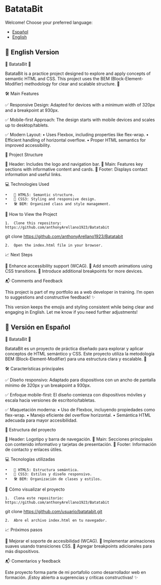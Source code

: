 # BatataBit

Welcome! Choose your preferred language:

- [Español](#versión-en-español)
- [English](#english-version)

## 📜 English Version

🌟 BatataBit 🌟

BatataBit is a practice project designed to explore and apply concepts of semantic HTML and CSS. This project uses the BEM (Block-Element-Modifier) methodology for clear and scalable structure. 🚀

🛠️ Main Features

✅ Responsive Design:
Adapted for devices with a minimum width of 320px and a breakpoint at 930px.

✅ Mobile-first Approach:
The design starts with mobile devices and scales up to desktop/tablets.

✅ Modern Layout:
	•	Uses Flexbox, including properties like flex-wrap.
	•	Efficient handling of horizontal overflow.
	•	Proper HTML semantics for improved accessibility.

📂 Project Structure

📌 Header: Includes the logo and navigation bar.
📌 Main: Features key sections with informative content and cards.
📌 Footer: Displays contact information and useful links.

💻 Technologies Used

	•	🧩 HTML5: Semantic structure.
	•	🎨 CSS3: Styling and responsive design.
	•	🛠️ BEM: Organized class and style management.

🚀 How to View the Project

	1.	Clone this repository: https://github.com/anthonyArellano1923/Batatabit

git clone https://github.com/anthonyArellano1923/Batatabit


	2.	Open the index.html file in your browser.

📈 Next Steps

🔧 Enhance accessibility support (WCAG).
🎥 Add smooth animations using CSS transitions.
📱 Introduce additional breakpoints for more devices.

📬 Comments and Feedback

This project is part of my portfolio as a web developer in training. I’m open to suggestions and constructive feedback! ✨

This version keeps the emojis and styling consistent while being clear and engaging in English. Let me know if you need further adjustments!


## 📜 Versión en Español

🌟 BatataBit 🌟

BatataBit es un proyecto de práctica diseñado para explorar y aplicar conceptos de HTML semántico y CSS. Este proyecto utiliza la metodología BEM (Block-Element-Modifier) para una estructura clara y escalable. 🚀

🛠️ Características principales

✅ Diseño responsivo:
Adaptado para dispositivos con un ancho de pantalla mínimo de 320px y un breakpoint a 930px.

✅ Enfoque mobile-first:
El diseño comienza con dispositivos móviles y escala hacia versiones de escritorio/tabletas.

✅ Maquetación moderna:
	•	Uso de Flexbox, incluyendo propiedades como flex-wrap.
	•	Manejo eficiente del overflow horizontal.
	•	Semántica HTML adecuada para mayor accesibilidad.

📂 Estructura del proyecto

📌 Header: Logotipo y barra de navegación.
📌 Main: Secciones principales con contenido informativo y tarjetas de presentación.
📌 Footer: Información de contacto y enlaces útiles.

💻 Tecnologías utilizadas

	•	🧩 HTML5: Estructura semántica.
	•	🎨 CSS3: Estilos y diseño responsivo.
	•	🛠️ BEM: Organización de clases y estilos.

🚀 Cómo visualizar el proyecto

	1.	Clona este repositorio: https://github.com/anthonyArellano1923/Batatabit

git clone https://github.com/usuario/batatabit.git


	2.	Abre el archivo index.html en tu navegador.

📈 Próximos pasos

🔧 Mejorar el soporte de accesibilidad (WCAG).
🎥 Implementar animaciones suaves usando transiciones CSS.
📱 Agregar breakpoints adicionales para más dispositivos.

📬 Comentarios y feedback

Este proyecto forma parte de mi portafolio como desarrollador web en formación. ¡Estoy abierto a sugerencias y críticas constructivas! ✨
